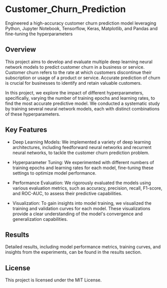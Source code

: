 # Customer_Churn_Prediction
Engineered a high-accuracy customer churn prediction model leveraging Python, Jupyter Notebook, Tensorflow, Keras, Matplotlib, and Pandas and fine-tuning the hyperparameters

## Overview
This project aims to develop and evaluate multiple deep learning neural network models to predict customer churn in a business or service. Customer churn refers to the rate at which customers discontinue their subscription or usage of a product or service. Accurate prediction of churn is crucial for businesses to identify and retain valuable customers.

In this project, we explore the impact of different hyperparameters, specifically, varying the number of training epochs and learning rates, to find the most accurate predictive model. We conducted a systematic study by training several neural network models, each with distinct combinations of these hyperparameters.

## Key Features
- Deep Learning Models: We implemented a variety of deep learning architectures, including feedforward neural networks and recurrent neural networks, to tackle the customer churn prediction problem.

- Hyperparameter Tuning: We experimented with different numbers of training epochs and learning rates for each model, fine-tuning these settings to optimize model performance.

- Performance Evaluation: We rigorously evaluated the models using various evaluation metrics, such as accuracy, precision, recall, F1-score, and ROC-AUC, to assess their predictive capabilities.

- Visualization: To gain insights into model training, we visualized the training and validation curves for each model. These visualizations provide a clear understanding of the model's convergence and generalization capabilities.

## Results
Detailed results, including model performance metrics, training curves, and insights from the experiments, can be found in the results section.

## License
This project is licensed under the MIT License.

